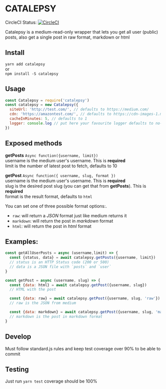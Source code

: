 CATALEPSY
=======

CircleCI Status: [![CircleCI](https://circleci.com/gh/ZeroDragon/Catalepsy/tree/master.svg?style=svg)](https://circleci.com/gh/ZeroDragon/Catalepsy/tree/master)

Catalepsy is a medium-read-only wrapper that lets you get all user (public) posts, also get a single post in raw format, markdown or html

## Install

`yarn add catalepsy`  
or  
`npm install -S catalepsy`  

## Usage

```javascript
const Catalepsy = require('catalepsy')
const catalepsy = new Catalepsy({
  siteUrl: 'http://test.com/', // defaults to https://medium.com/
  cdn: 'https://amazontest.com/', // defaults to https://cdn-images-1.medium.com/max/1600/
  cacheInMinutes: 5, // defaults to 1
  logger: console.log // put here your favourite logger defaults to no-logs
})
```

## Exposed methods

**getPosts** `Async function({username, limit})`  
username is the medium user's username. This is **required**  
limit is the number of latest post to fetch, defaults to 10  

**getPost** `Async function({ username, slug, format })`  
username is the medium user's username. This is  **required**  
slug is the desired post slug (you can get that from **getPosts**). This is **required**  
format is the result format, defaults to `html`

You can set one of three possible format options:.

  - `raw`: will return a *JSON* format just like medium returns it
  - `markdown`: will return the post in *markdown* format
  - `html`: will return the post in *html* format


## Examples:

```javascript
const getAllUserPosts = async (username,limit) => {
  const {status, data} = await catalepsy.getPosts({username, limit})
  // status is an HTTP Status code (200 or 500)
  // data is a JSON file with `posts` and `user`
}

const getPost = async (username, slug) => {
  const {data: html} = await catalepsy.getPost({username, slug})
  // HTML with the post

  const {data: raw} = await catalepsy.getPost({username, slug, 'raw'})
  // raw is the JSON from medium

  const {data: markdown} = await catalepsy.getPost({username, slug, 'markdown'})
  // markdown is the post in markdown format
}
```

## Develop

Must follow standard.js rules and keep test coverage over 90% to be able to commit

## Testing

Just run `yarn test` coverage should be 100%
